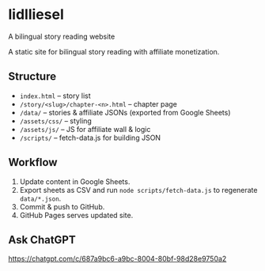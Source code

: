 # lidlliesel
A bilingual story reading website

A static site for bilingual story reading with affiliate monetization.

## Structure
- `index.html` – story list
- `/story/<slug>/chapter-<n>.html` – chapter page
- `/data/` – stories & affiliate JSONs (exported from Google Sheets)
- `/assets/css/` – styling
- `/assets/js/` – JS for affiliate wall & logic
- `/scripts/` – fetch-data.js for building JSON

## Workflow
1. Update content in Google Sheets.
2. Export sheets as CSV and run `node scripts/fetch-data.js` to regenerate `data/*.json`.
3. Commit & push to GitHub.
4. GitHub Pages serves updated site.

## Ask ChatGPT
https://chatgpt.com/c/687a9bc6-a9bc-8004-80bf-98d28e9750a2

